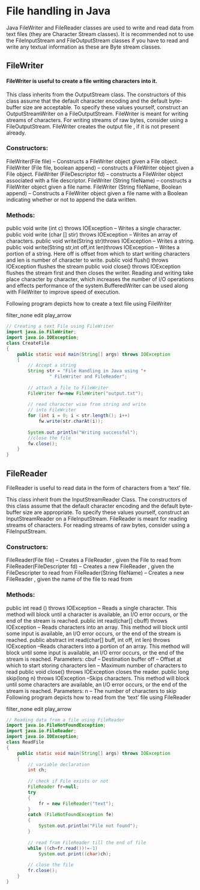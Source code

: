 # File handling in Java 

Java FileWriter and FileReader classes are used to write and read data from text files (they are Character Stream classes). It is recommended not to use the FileInputStream and FileOutputStream classes if you have to read and write any textual information as these are Byte stream classes.

## FileWriter

#### FileWriter is useful to create a file writing characters into it.


This class inherits from the OutputStream class.
The constructors of this class assume that the default character encoding and the default byte-buffer size are acceptable. To specify these values yourself, construct an OutputStreamWriter on a FileOutputStream.
FileWriter is meant for writing streams of characters. For writing streams of raw bytes, consider using a FileOutputStream.
FileWriter creates the output file , if it is not present already.

### Constructors:

FileWriter(File file) – Constructs a FileWriter object given a File object.
FileWriter (File file, boolean append) – constructs a FileWriter object given a File object.
FileWriter (FileDescriptor fd) – constructs a FileWriter object associated with a file descriptor.
FileWriter (String fileName) – constructs a FileWriter object given a file name.
FileWriter (String fileName, Boolean append) – Constructs a FileWriter object given a file name with a Boolean indicating whether or not to append the data written.

### Methods:

public void write (int c) throws IOException – Writes a single character.
public void write (char [] stir) throws IOException – Writes an array of characters.
public void write(String str)throws IOException – Writes a string.
public void write(String str,int off,int len)throws IOException – Writes a portion of a string. Here off is offset from which to start writing characters and len is number of character to write.
public void flush() throws IOException flushes the stream
public void close() throws IOException flushes the stream first and then closes the writer.
Reading and writing take place character by character, which increases the number of I/O operations and effects performance of the system.BufferedWriter can be used along with FileWriter to improve speed of execution.

Following program depicts how to create a text file using FileWriter

filter_none
edit
play_arrow

```java
// Creating a text File using FileWriter 
import java.io.FileWriter; 
import java.io.IOException; 
class CreateFile 
{ 
    public static void main(String[] args) throws IOException 
    { 
        // Accept a string  
        String str = "File Handling in Java using "+ 
                " FileWriter and FileReader"; 
  
        // attach a file to FileWriter  
        FileWriter fw=new FileWriter("output.txt"); 
  
        // read character wise from string and write  
        // into FileWriter  
        for (int i = 0; i < str.length(); i++) 
            fw.write(str.charAt(i)); 
  
        System.out.println("Writing successful"); 
        //close the file  
        fw.close(); 
    } 
}
```

## FileReader

FileReader is useful to read data in the form of characters from a ‘text’ file.

This class inherit from the InputStreamReader Class.
The constructors of this class assume that the default character encoding and the default byte-buffer size are appropriate. To specify these values yourself, construct an InputStreamReader on a FileInputStream.
FileReader is meant for reading streams of characters. For reading streams of raw bytes, consider using a FileInputStream.

### Constructors:

FileReader(File file) – Creates a FileReader , given the File to read from
FileReader(FileDescripter fd) – Creates a new FileReader , given the FileDescripter to read from
FileReader(String fileName) – Creates a new FileReader , given the name of the file to read from

### Methods:

public int read () throws IOException – Reads a single character. This method will block until a character is available, an I/O error occurs, or the end of the stream is reached.
public int read(char[] cbuff) throws IOException – Reads characters into an array. This method will block until some input is available, an I/O error occurs, or the end of the stream is reached.
public abstract int read(char[] buff, int off, int len) throws IOException –Reads characters into a portion of an array. This method will block until some input is available, an I/O error occurs, or the end of the stream is reached.
Parameters:
cbuf – Destination buffer
off – Offset at which to start storing characters
len – Maximum number of characters to read
public void close() throws IOException closes the reader.
public long skip(long n) throws IOException –Skips characters. This method will block until some characters are available, an I/O error occurs, or the end of the stream is reached.
Parameters:
n – The number of characters to skip
Following program depicts how to read from the ‘text’ file using FileReader

filter_none
edit
play_arrow

```java
// Reading data from a file using FileReader 
import java.io.FileNotFoundException; 
import java.io.FileReader; 
import java.io.IOException; 
class ReadFile 
{ 
    public static void main(String[] args) throws IOException 
    { 
        // variable declaration 
        int ch; 
  
        // check if File exists or not 
        FileReader fr=null; 
        try
        { 
            fr = new FileReader("text"); 
        } 
        catch (FileNotFoundException fe) 
        { 
            System.out.println("File not found"); 
        } 
  
        // read from FileReader till the end of file 
        while ((ch=fr.read())!=-1) 
            System.out.print((char)ch); 
  
        // close the file 
        fr.close(); 
    } 
} 
```
